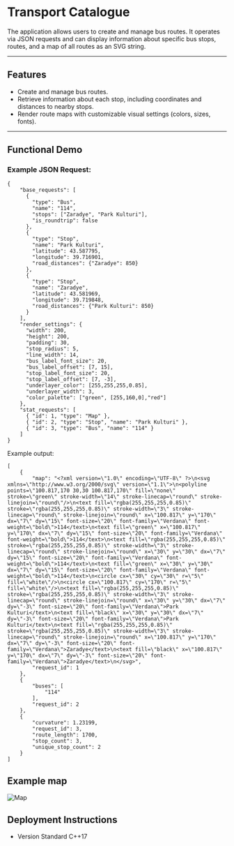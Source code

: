 # Transport Catalogue

The application allows users to create and manage bus routes. It operates via JSON requests and can display information about specific bus stops, routes, and a map of all routes as an SVG string.

---

## Features

- Create and manage bus routes.
- Retrieve information about each stop, including coordinates and distances to nearby stops.
- Render route maps with customizable visual settings (colors, sizes, fonts).

---

## Functional Demo

### Example JSON Request:
```
{
    "base_requests": [
      {
        "type": "Bus",
        "name": "114",
        "stops": ["Zaradye", "Park Kulturi"],
        "is_roundtrip": false
      },
      {
        "type": "Stop",
        "name": "Park Kulturi",
        "latitude": 43.587795,
        "longitude": 39.716901,
        "road_distances": {"Zaradye": 850}
      },
      {
        "type": "Stop",
        "name": "Zaradye",
        "latitude": 43.581969,
        "longitude": 39.719848,
        "road_distances": {"Park Kulturi": 850}
      }
    ],
    "render_settings": {
      "width": 200,
      "height": 200,
      "padding": 30,
      "stop_radius": 5,
      "line_width": 14,
      "bus_label_font_size": 20,
      "bus_label_offset": [7, 15],
      "stop_label_font_size": 20,
      "stop_label_offset": [7, -3],
      "underlayer_color": [255,255,255,0.85],
      "underlayer_width": 3,
      "color_palette": ["green", [255,160,0],"red"]
    },
    "stat_requests": [
      { "id": 1, "type": "Map" },
      { "id": 2, "type": "Stop", "name": "Park Kulturi" },
      { "id": 3, "type": "Bus", "name": "114" }
    ]
}
```

Example output:
```
[
    {
        "map": "<?xml version=\"1.0\" encoding=\"UTF-8\" ?>\n<svg xmlns=\"http://www.w3.org/2000/svg\" version=\"1.1\">\n<polyline points=\"100.817,170 30,30 100.817,170\" fill=\"none\" stroke=\"green\" stroke-width=\"14\" stroke-linecap=\"round\" stroke-linejoin=\"round\"/>\n<text fill=\"rgba(255,255,255,0.85)\" stroke=\"rgba(255,255,255,0.85)\" stroke-width=\"3\" stroke-linecap=\"round\" stroke-linejoin=\"round\" x=\"100.817\" y=\"170\" dx=\"7\" dy=\"15\" font-size=\"20\" font-family=\"Verdana\" font-weight=\"bold\">114</text>\n<text fill=\"green\" x=\"100.817\" y=\"170\" dx=\"7\" dy=\"15\" font-size=\"20\" font-family=\"Verdana\" font-weight=\"bold\">114</text>\n<text fill=\"rgba(255,255,255,0.85)\" stroke=\"rgba(255,255,255,0.85)\" stroke-width=\"3\" stroke-linecap=\"round\" stroke-linejoin=\"round\" x=\"30\" y=\"30\" dx=\"7\" dy=\"15\" font-size=\"20\" font-family=\"Verdana\" font-weight=\"bold\">114</text>\n<text fill=\"green\" x=\"30\" y=\"30\" dx=\"7\" dy=\"15\" font-size=\"20\" font-family=\"Verdana\" font-weight=\"bold\">114</text>\n<circle cx=\"30\" cy=\"30\" r=\"5\" fill=\"white\"/>\n<circle cx=\"100.817\" cy=\"170\" r=\"5\" fill=\"white\"/>\n<text fill=\"rgba(255,255,255,0.85)\" stroke=\"rgba(255,255,255,0.85)\" stroke-width=\"3\" stroke-linecap=\"round\" stroke-linejoin=\"round\" x=\"30\" y=\"30\" dx=\"7\" dy=\"-3\" font-size=\"20\" font-family=\"Verdana\">Park Kulturi</text>\n<text fill=\"black\" x=\"30\" y=\"30\" dx=\"7\" dy=\"-3\" font-size=\"20\" font-family=\"Verdana\">Park Kulturi</text>\n<text fill=\"rgba(255,255,255,0.85)\" stroke=\"rgba(255,255,255,0.85)\" stroke-width=\"3\" stroke-linecap=\"round\" stroke-linejoin=\"round\" x=\"100.817\" y=\"170\" dx=\"7\" dy=\"-3\" font-size=\"20\" font-family=\"Verdana\">Zaradye</text>\n<text fill=\"black\" x=\"100.817\" y=\"170\" dx=\"7\" dy=\"-3\" font-size=\"20\" font-family=\"Verdana\">Zaradye</text>\n</svg>",
        "request_id": 1
    },
    {
        "buses": [
            "114"
        ],
        "request_id": 2
    },
    {
        "curvature": 1.23199,
        "request_id": 3,
        "route_length": 1700,
        "stop_count": 3,
        "unique_stop_count": 2
    }
]
```
## Example map
![Map](https://github.com/sgs1320/cpp-transport-catalogue/blob/main/pictures/expamle-map.png)

## Deployment Instructions
* Version Standard С++17
